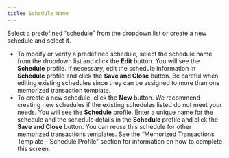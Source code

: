 ```yaml
---
title: Schedule Name
---
```



Select a predefined “schedule” from the dropdown list or  create a new schedule and select it.

- To modify or verify  a predefined schedule, select the schedule name from the dropdown list  and click the **Edit** button. You  will see the **Schedule** profile.  If necessary, edit the schedule information in **Schedule**  profile and click the **Save and Close**  button. Be careful when editing existing schedules since they can be assigned  to more than one memorized transaction template.
- To create a new  schedule, click the **New** button.  We recommend creating new schedules if the existing schedules listed do  not meet your needs. You will see the **Schedule**  profile. Enter a unique name for the schedule and the schedule details  in the **Schedule** profile and click  the **Save and Close** button. You  can reuse this schedule for other memorized transactions templates. See  the “Memorized Transactions Template – Schedule Profile” section for information  on how to complete this screen.

